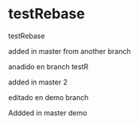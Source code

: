 # testRebase
testRebase


added in master from another branch

anadido en branch testR

added in master 2

editado en demo branch

Addded in master demo
